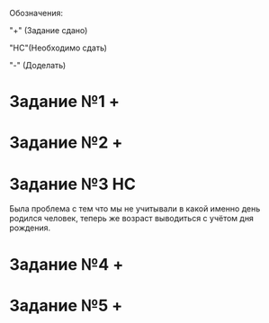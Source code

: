 Обозначения:

"+"  (Задание сдано)

"НС"(Необходимо сдать)

"-"  (Доделать)

# Задание №1 +
# Задание №2 +
# Задание №3 НС
Была проблема с тем что мы не учитывали в какой именно день родился человек, теперь же возраст выводиться с учётом дня рождения. 
# Задание №4 +
# Задание №5 +
